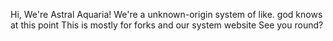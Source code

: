 Hi, We're Astral Aquaria!
We're a unknown-origin system of like. god knows at this point
This is mostly for forks and our system website
See you round?

<!---
astralaquaria/astralaquaria is a ✨ special ✨ repository because its `README.md` (this file) appears on your GitHub profile.
You can click the Preview link to take a look at your changes.
--->
